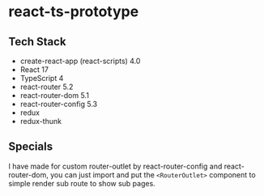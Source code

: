# react-ts-prototype

## Tech Stack
- create-react-app (react-scripts) 4.0
- React 17
- TypeScript 4
- react-router 5.2
- react-router-dom 5.1
- react-router-config 5.3
- redux
- redux-thunk

## Specials
I have made for custom router-outlet by react-router-config and react-router-dom, you can just import and put the `<RouterOutlet>` component to simple render sub route to show sub pages.
